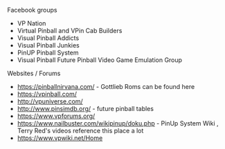 Facebook groups 
* VP Nation
* Virtual Pinball and VPin Cab Builders
* Visual Pinball Addicts
* Visual Pinball Junkies
* PinUP Pinball System
* Visual Pinball Future Pinball Video Game Emulation Group


Websites / Forums
* https://pinballnirvana.com/ - Gottlieb Roms can be found here 
* https://vpinball.com/
* http://vpuniverse.com/
* http://www.pinsimdb.org/ - future pinball tables
* https://www.vpforums.org/
* https://www.nailbuster.com/wikipinup/doku.php - PinUp System Wiki , Terry Red's videos reference this place a lot
* https://www.vpwiki.net/Home